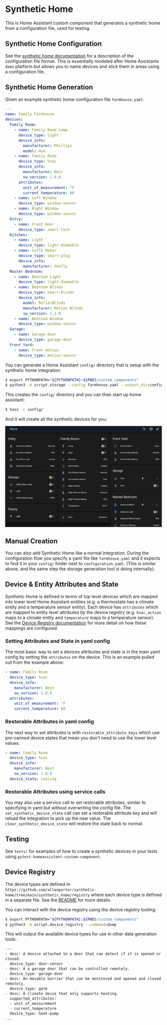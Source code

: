 # Synthetic Home

This is Home Assistant custom component that generates a synthetic home from a
configuration file, used for testing.

## Synthetic Home Configuration

See the [synthetic home documentation](https://allenporter.github.io/synthetic-home/synthetic_home.html) for a description of the configuration
file format. This is essentially modeled after Home Assistants `demo` platform
but allows you to name devices and stick them in areas using a configuration file.

## Synthetic Home Generation

Given an example synthetic home configuration file `farmhouse.yaml`:

```yaml
---
name: Family Farmhouse
devices:
  Family Room:
    - name: Family Room Lamp
      device_type: light
      device_info:
        manufacturer: Phillips
        model: Hue
    - name: Family Room
      device_type: hvac
      device_info:
        manufacturer: Nest
        sw_version: 1.0.0
      attributes:
        unit_of_measurement: °F
        current_temperature: 60
    - name: Left Window
      device_type: window-sensor
    - name: Right Window
      device_type: window-sensor
  Entry:
    - name: Front Door
      device_type: smart-lock
  Kitchen:
    - name: Light
      device_type: light-dimmable
    - name: Coffe Maker
      device_type: smart-plug
      device_info:
        manufacturer: Shelly
  Master Bedroom:
    - name: Bedroom Light
      device_type: light-dimmable
    - name: Bedroom Blinds
      device_type: smart-blinds
      device_info:
        model: RollerBlinds
        manufacturer: Motion Blinds
        sw_version: 1.1.0
    - name: Bedroom Window
      device_type: window-sensor
  Garage:
    - name: Garage Door
      device_type: garage-door
  Front Yard:
    - name: Front motion
      device_type: motion-sensor
```

You can generate a Home Assistant `config/` directory that is setup with the
synthetic home integration:

```bash
$ export PYTHONPATH="${PYTHONPATH}:${PWD}/custom_components"
$ python3 -m script.storage --config farmhouse.yaml --output_dir=config/
```

This creates the `config/` directory and you can then start up home assistant:

```bash
$ hass -c config/
```

And it will create all the synthetic devices for you:

![Screenshot](synthetic_home.png)

## Manual Creation

You can also add Synthetic Home like a normal integration. During the configuration
flow you specify a yaml file like `farmhouse.yaml` and it expects to find it in your
`config/` folder next to `configuration.yaml`. (This is similar above, and the same
step the storage generation tool is doing internally).

## Device & Entity Attributes and State

Synthetic Home is defined in terms of top level devices which are mapped into
lower level Home Assistant entities (e.g. a thermostate has a climate entity
and a temperature sensor entity). Each device has `attributes` which are mapped
to entity level attributes by the device registry (e.g. `hvac_action` maps to
a climate entity and `temperature` maps to a temperature sensor). See the
[Device Registry documentation](https://allenporter.github.io/synthetic-home/synthetic_home.html)
for more detail on how these mappings are configured.

### Setting Attributes and State in yaml config

The most basic way to set a devices attributes and state is in the main yaml
config by setting the `attributes` on the device. This is an example pulled out
from the example above:

```yaml
- name: Family Room
  device_type: hvac
  device_info:
    manufacturer: Nest
    sw_version: 1.0.0
  attributes:
    unit_of_measurement: °F
    current_temperature: 60
```

### Restorable Attributes in yaml config

The next way to set attributes is with `restorable_attribute_keys`
which use pre-canned device states that mean you don't need to use the lower
level values.

```yaml
- name: Family Room
  device_type: hvac
  device_info:
    manufacturer: Nest
    sw_version: 1.0.0
  device_state: cooling
```

### Restorable Attributes using service calls

You may also use a service call to set restorable attributes, similar to
specifying in yaml but without overwriting the config file. The `set_synthetic_device_state`
call can set a restorable attribute key and will reload the integration to pick
up the new value. The `clear_synthetic_device_state` will restore the state back to normal.

## Testing

See `tests/` for examples of how to create a synthetic devices in your tests
using `pytest-homeassistant-custom-component`.

## Device Registry

The device types are defined in `https://github.com/allenporter/synthetic-home/tree/main/synthetic_home/registry`
where each device type is defined in a separate file. See the [README](https://github.com/allenporter/synthetic-home/) for more details.

You can interact with the device registry using the device registry tooling:

```bash
$ export PYTHONPATH="${PYTHONPATH}:${PWD}/custom_components"
$ python3 -m script.device_registry --command=dump
```

This will output the available device types for use in other data generation tools:

```
---
- desc: A device attached to a door that can detect if it is opened or closed.
  device_type: door-sensor
- desc: A a garage door that can be controlled remotely.
  device_type: garage-door
- desc: An movable barrier that can be monitored and opened and closed remotely.
  device_type: gate
- desc: A climate devie that only supports heating.
  supported_attributes:
  - unit_of_measurement
  - current_temperature
  device_type: heat-pump
...
```
